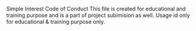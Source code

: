 Simple Interest Code of Conduct
This file is created for educational and training purpose and is a part of project subimision as well.
Usage id only for educational & training purpose only.

